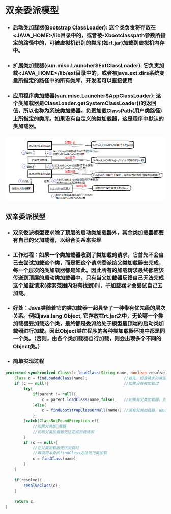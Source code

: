 # 双亲委派模型

* ### 启动类加载器\(Bootstrap ClassLoader\): 这个类负责将存放在&lt;JAVA\_HOME&gt;/lib目录中的，或者被-Xbootclasspath参数所指定的路径中的，可被虚拟机识别的类库\(如rt.jar\)加载到虚拟机内存中。
* ### 扩展类加载器\(sun.misc.Launcher$ExtClassLoader\): 它负责加载&lt;JAVA\_HOME&gt;/lib/ext目录中的，或者被java.ext.dirs系统变量所指定的路径中的所有类库，开发者可以直接使用
* ### 应用程序类加载器\(sun.misc.Launcher$AppClassLoader\): 这个类加载器是ClassLoader.getSystemClassLoader\(\)的返回值，所以也称为系统类加载器。负责加载ClassPath\(用户类路径\)上所指定的类库。如果没有自定义的类加载器，这是程序中默认的类加载器。

### ![](/assets/20160507202024030.png)

## 双亲委派模型

* ### 双亲委派模型要求除了顶层的启动类加载器外，其余类加载器都要有自己的父加载器，以组合关系来实现
* ### 工作过程：如果一个类加载器收到了类加载的请求，它首先不会自己去尝试加载这个类，而是把这个请求委派给父类加载器去完成，每一个层次的类加载器都是如此。因此所有的加载请求最终都应该传送到顶层的启动类加载器中，只有当父加载器反馈自己无法完成这个加载请求\(搜索范围内没有找到\)时，子加载器才会尝试自己去加载。
* ### 好处：Java类随着它的类加载器一起具备了一种带有优先级的层次关系。例如java.lang.Object, 它存放在rt.jar之中，无论哪一个类加载器要加载这个类，最终都是委派给处于模型最顶端的启动类加载器进行加载。因此Object类在程序的各种类加载器环境中都是同一个类。（否则，由各个类加载器自行加载，则会出现多个不同的Object类。）
* ### 简单实现过程

```java
protected synchronized Class<?> loadClass(String name, boolean resolve) throws ClassNotFoundException{
    Class c = findLoadedClass(name);                //首先，检查请求的类是否被加载过了
    if (c == null){                                 //如果没有被加载过
        try{
            if(parent != null){
                c = parent.loadClass(name,false);   //如果有父类加载器，则由父类加载器来加载（可能会递归）
            }else{
                c = findBootstrapClassOrNull(name); //没有父类加载器，由BootStrap ClassLoader加载
            }
        }catch(ClassNotFoundException e){
            //如果父类加载器
            //说明父类加载器无法完成加载请求
        }
        if (c == null){
            //在父类加载器无法加载时
            //再调用本身的findClass方法进行类加载
            c = findClass(name);
        }
    }
    
    if(resolve){
        resolveClass(c);
    }
    
    return c;
}
```




